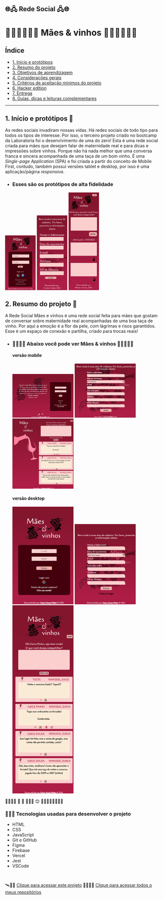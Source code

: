 ## 🌐🖧 Rede Social 🖧🌐
#  👩🏾‍👧🏾🍷🍇 Mães & vinhos 🍇🍷👩🏽‍👦🏽

## Índice

* [1. Início e protótipos](#1-protótipos)
* [2. Resumo do projeto](#2-resumo-do-projeto)
* [3. Objetivos de aprendizagem](#3-objetivos-de-aprendizagem)
* [4. Considerações gerais](#4-considerações-gerais)
* [5. Critérios de aceitação mínimos do
  projeto](#5-criterios-de-aceitação-mínimos-do-projeto)
* [6. Hacker edition](#6-hacker-edition)
* [7. Entrega](#7-entrega)
* [8. Guias, dicas e leituras
  complementares](#8-guias-dicas-e-leituras-complementares)

***

## 1. Início e protótipos 🥂

As redes sociais invadiram nossas vidas. Há redes sociais de todo tipo para todos os tipos de interesse. Por isso, o terceiro projeto criado no bootcamp da Laboratoria foi o desenvlvimento de uma do zero!
Esta é uma rede social criada para mães que desejam falar de maternidade real e para dicas e impressões sobre vinhos. 
Porque não há nada melhor que uma conversa franca e sincera acompanhada de uma taça de um bom vinho. 
É uma *Single-page Application* (SPA) e foi criada a partir do conceito de Mobile First, contudo, 
também possui versões tablet e desktop, por isso é uma aplicação/página *responsiva*. 

  - ### Esses são os protótipos de alta fidelidade 

<img width="100px" src="src\imagens\print login mobile.PNG">
<img width="100px" src="src\imagens\print cadastro mobile.PNG">
<img width="100px" src="src\imagens\print post mobile.PNG">


## 2. Resumo do projeto 🥂

A Rede Social Mães e vinhos é uma rede social feita para mães que gostam de conversar sobre maternidade real acompanhadas de uma boa taça de vinho. Por aqui a emoção é a flor da pele, com lágrimas e risos garantidos. Esse é um espaço de conexão e partilha, criado para trocas reais!

- ### 🍇👪🏾🍷 Abaixo você pode ver Mães & vinhos 🍇👩‍👩‍👦🍷 


  #### versão mobile 
    <img width="200px" src="src\imagens\localhost_5174_ (2).png">
    <img width="200px" src="src\imagens\localhost_5174_ (1).PNG">
    <img width="200px" src="src\imagens\localhost_5174_ (3).PNG">

  #### versão desktop
    <img width="200px" src="src\imagens\localhost_5174_.png">
    <img width="200px" src="src\imagens\localhost_5174_ (4).png">
    <img width="200px" src="src\imagens\localhost_5174_ (5).png">

🍇👪🏾🍷 
  🍷 🥂 👩‍👩‍👦 😊 👩🏽‍👦🏽👩🏾‍👧🏾

### 👩🏾‍💻 Tecnologias usadas para desenvolver o projeto
  - HTML
  - CSS
  - JavaScript
  - Git e GitHub
  - Figma
  - Firebase
  - Vercel 
  - Jest
  - VSCode

<br>

🛰️🎯💼 [Clique para acessar este projeto](https://geice-sousa.github.io/Social-network/)
👩🏾🎯💼 [Clique para acessar todos o meus repositórios](https://github.com/Geice-Sousa?tab=repositories)